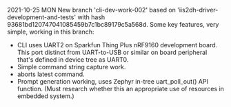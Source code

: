 

2021-10-25 MON
New branch 'cli-dev-work-002' based on 'iis2dh-driver-development-and-tests' with hash 93681bd120747041085459b7c1bc89179c5a568d.  Some key features, very simple, working in this branch:

*  CLI uses UART2 on Sparkfun Thing Plus nRF9160 development board.  This port distinct from UART-to-USB or similar on board peripheral that's defined in device tree as UART0.
*  Simple command string capture work.
*  <ESC> aborts latest command.
*  Prompt generation working, uses Zephyr in-tree uart_poll_out() API function.  (Must research whether this an appropriate use of resources in embedded system.)
  



